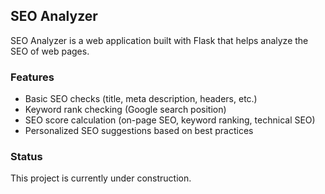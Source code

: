 ## SEO Analyzer

SEO Analyzer is a web application built with Flask that helps analyze the SEO of web pages.

### Features
- Basic SEO checks (title, meta description, headers, etc.)
- Keyword rank checking (Google search position)
- SEO score calculation (on-page SEO, keyword ranking, technical SEO)
- Personalized SEO suggestions based on best practices

### Status
This project is currently under construction.
